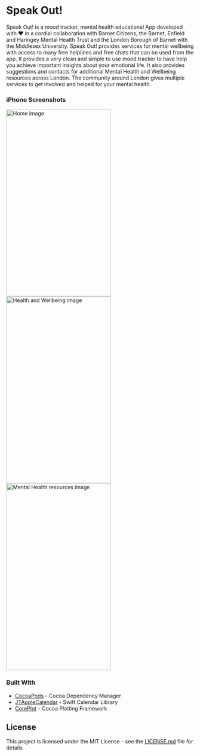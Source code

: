 # Speak Out! 

Speak Out! is a mood tracker, mental health educational App developed with :heart: in a cordial collaboration with Barnet Citizens, the Barnet, Enfield and Haringey Mental Health Trust and the London Borough of Barnet with the Middlesex University. 
Speak Out! provides services for mental wellbeing with access to many free helplines and free chats that can be used from the app.
It provides a very clean and simple to use mood tracker to have help you achieve important insights about your emotional life. It also provides suggestions and contacts for additional Mental Health and Wellbeing resources across London.
The community around London gives multiple services to get involved and helped for your mental health.

### iPhone Screenshots

<p float="left">
 <img src="http://is3.mzstatic.com/image/thumb/Purple127/v4/12/83/f1/1283f170-3ddd-3c83-39f5-b7d5fad8f28c/source/392x696bb.jpg" alt="Home image" height="500" width="280">
  <img src="http://is2.mzstatic.com/image/thumb/Purple117/v4/05/f2/99/05f2999e-b81b-62d5-f112-0bf64b2dfc1c/source/392x696bb.jpg" alt="Health and Wellbeing image" height="500" width="280">
  <img src="http://is1.mzstatic.com/image/thumb/Purple127/v4/b4/75/bf/b475bf69-8d89-0dec-561c-9d425a096bf2/source/392x696bb.jpg" alt="Mental Health resources image" height="500" width="280">
</p> 

### Built With

* [CocoaPods](https://github.com/CocoaPods/CocoaPods) - Cocoa Dependency Manager
* [JTAppleCalendar](https://github.com/patchthecode/JTAppleCalendar) - Swift Calendar Library 
* [CorePlot](https://github.com/core-plot/core-plot) - Cocoa Plotting Framework

## License

This project is licensed under the MIT License - see the [LICENSE.md](LICENSE.md) file for details
